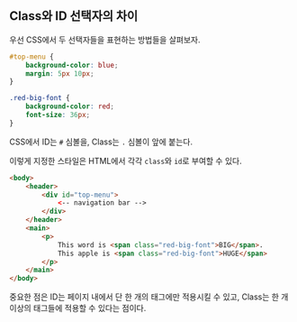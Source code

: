 ## Class와 ID 선택자의 차이

우선 CSS에서 두 선택자들을 표현하는 방법들을 살펴보자.
```css
#top-menu {
	background-color: blue;
	margin: 5px 10px;
}

.red-big-font {
	background-color: red;
	font-size: 36px;
}
```

CSS에서 ID는 `#` 심볼을, Class는 `.` 심볼이 앞에 붙는다.

이렇게 지정한 스타일은 HTML에서 각각 `class`와 `id`로 부여할 수 있다.

```html
<body>
    <header>
        <div id="top-menu">
        	<-- navigation bar -->
        </div>
    </header>
    <main>
        <p>
        	This word is <span class="red-big-font">BIG</span>.
        	This apple is <span class="red-big-font">HUGE</span>
        </p>
    </main>
</body>
```

중요한 점은 ID는 페이지 내에서 단 한 개의 태그에만 적용시킬 수 있고, Class는 한 개 이상의 태그들에 적용할 수 있다는 점이다.
